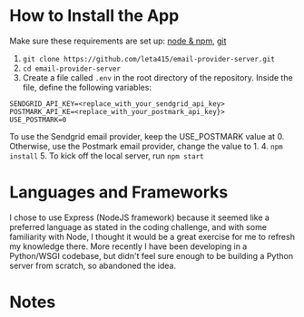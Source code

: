 # How to Install the App

Make sure these requirements are set up: [node & npm](https://nodejs.org/en/), [git](https://git-scm.com/book/en/v2/Getting-Started-Installing-Git)

1. `git clone https://github.com/leta415/email-provider-server.git`
2. `cd email-provider-server`
3. Create a file called `.env` in the root directory of the repository. Inside the file, define the following variables:

  ```
  SENDGRID_API_KEY=<replace_with_your_sendgrid_api_key>
  POSTMARK_API_KE=<replace_with_your_postmark_api_key}>
  USE_POSTMARK=0
  ```
  To use the Sendgrid email provider, keep the USE_POSTMARK value at 0. Otherwise, use the Postmark email provider, change the value to 1.
4. `npm install`
5. To kick off the local server, run `npm start`  

# Languages and Frameworks

I chose to use Express (NodeJS framework) because it seemed like a preferred language as stated in the coding challenge, and with some familiarity with Node, I thought it would be a great exercise for me to refresh my knowledge there. More recently I have been developing in a Python/WSGI codebase, but didn't feel sure enough to be building a Python server from scratch, so abandoned the idea.

# Notes
